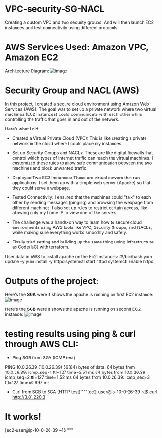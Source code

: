 # VPC-security-SG-NACL
Creating a custom VPC and two security groups. And will then launch EC2 instances and test connectivity using different protocols

# AWS Services Used: Amazon VPC, Amazon EC2
Architecture Diagram:
![image](https://github.com/user-attachments/assets/d0ea41f1-7f51-4637-aa4e-cdb10c1b6a91)


# Security Group and NACL (AWS)

In this project, I created a secure cloud environment using Amazon Web Services (AWS). The goal was to set up a private network where two virtual machines (EC2 instances) could communicate with each other while controlling the traffic that goes in and out of the network.

Here’s what I did:

* Created a Virtual Private Cloud (VPC): This is like creating a private network in the cloud where I could place my instances.

* Set up Security Groups and NACLs: These are like digital firewalls that control which types of internet traffic can reach the virtual machines. I customized these rules to allow safe communication between the two machines and block unwanted traffic.

* Deployed Two EC2 Instances: These are virtual servers that run applications. I set them up with a simple web server (Apache) so that they could serve a webpage.

* Tested Connectivity: I ensured that the machines could "talk" to each other by sending messages (pinging) and browsing the webpage from different machines. I also set up rules to restrict certain access, like allowing only my home IP to view one of the servers.

* The challenge was a hands-on way to learn how to secure cloud environments using AWS tools like VPC, Security Groups, and NACLs, while making sure everything works smoothly and safely.

* Finally tried setting and building up the same thing using Infrastructure as Code(IaC) with terraform.

User data in AWS to install apache on the Ec2 instances:
#!/bin/bash
yum update -y
yum install -y httpd
systemctl start httpd
systemctl enable httpd

# Outputs of the project:

Here's the **SGA** were it shows the apache is running on first EC2 instance: 
![image](https://github.com/user-attachments/assets/83356620-a1d9-4784-adfd-9152c15f335b)

Here's the **SGB** were it shows the apache is running on second EC2 instance: 
![image](https://github.com/user-attachments/assets/1c2aba3f-69e9-4cbc-b873-1c4bd0d538ed)

# testing results using ping & curl through AWS CLI:

* Ping SGB from SGA (ICMP test)

PING 10.0.26.39 (10.0.26.39) 56(84) bytes of data.
64 bytes from 10.0.26.39: icmp_seq=1 ttl=127 time=2.51 ms
64 bytes from 10.0.26.39: icmp_seq=2 ttl=127 time=1.52 ms
64 bytes from 10.0.26.39: icmp_seq=3 ttl=127 time=0.997 ms

* Curl from SGB to SGA (HTTP test)
"""[ec2-user@ip-10-0-26-39 ~]$ curl http://3.81.220.3
<html><body><h1>It works!</h1></body></html>
[ec2-user@ip-10-0-26-39 ~]$ """


